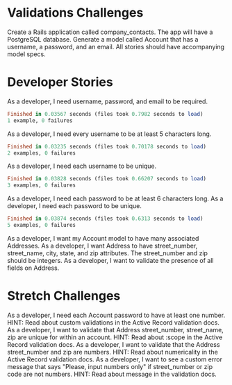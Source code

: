 # Validations Challenges
Create a Rails application called company_contacts. The app will have a PostgreSQL database.
Generate a model called Account that has a username, a password, and an email.
All stories should have accompanying model specs.
# Developer Stories

As a developer, I need username, password, and email to be required.
```ruby
Finished in 0.03567 seconds (files took 0.7982 seconds to load)
1 example, 0 failures
```
As a developer, I need every username to be at least 5 characters long.
```ruby
Finished in 0.03235 seconds (files took 0.70178 seconds to load)
2 examples, 0 failures
```
As a developer, I need each username to be unique.
```ruby
Finished in 0.03828 seconds (files took 0.66207 seconds to load)
3 examples, 0 failures
```
As a developer, I need each password to be at least 6 characters long.
As a developer, I need each password to be unique.
```ruby
Finished in 0.03874 seconds (files took 0.6313 seconds to load)
5 examples, 0 failures
```
As a developer, I want my Account model to have many associated Addresses.
As a developer, I want Address to have street_number, street_name, city, state, and zip attributes. The street_number and zip should be integers.
As a developer, I want to validate the presence of all fields on Address.


# Stretch Challenges

As a developer, I need each Account password to have at least one number.
HINT: Read about custom validations in the Active Record validation docs.
As a developer, I want to validate that Address street_number, street_name, zip are unique for within an account.
HINT: Read about :scope in the Active Record validation docs.
As a developer, I want to validate that the Address street_number and zip are numbers.
HINT: Read about numericality in the Active Record validation docs.
As a developer, I want to see a custom error message that says "Please, input numbers only" if street_number or zip code are not numbers.
HINT: Read about message in the validation docs.